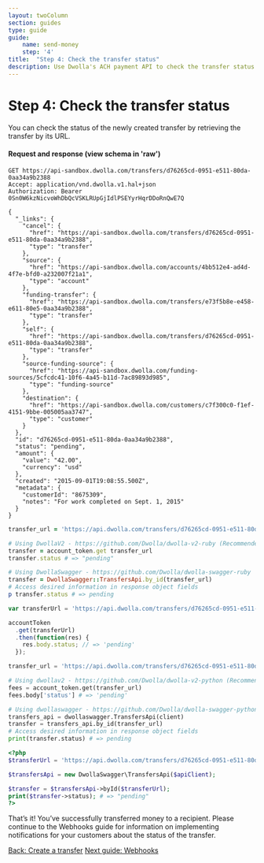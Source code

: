 ```yaml
---
layout: twoColumn
section: guides
type: guide
guide:
    name: send-money
    step: '4'
title:  "Step 4: Check the transfer status"
description: Use Dwolla's ACH payment API to check the transfer status of bank transfers sent to other parties.
---
```


# Step 4: Check the transfer status

You can check the status of the newly created transfer by retrieving the transfer by its URL.

#### Request and response (view schema in 'raw')
```raw
GET https://api-sandbox.dwolla.com/transfers/d76265cd-0951-e511-80da-0aa34a9b2388
Accept: application/vnd.dwolla.v1.hal+json
Authorization: Bearer 0Sn0W6kzNicvoWhDbQcVSKLRUpGjIdlPSEYyrHqrDDoRnQwE7Q

{
  "_links": {
    "cancel": {
      "href": "https://api-sandbox.dwolla.com/transfers/d76265cd-0951-e511-80da-0aa34a9b2388",
      "type": "transfer"
    },
    "source": {
      "href": "https://api-sandbox.dwolla.com/accounts/4bb512e4-ad4d-4f7e-bfd0-a232007f21a1",
      "type": "account"
    },
    "funding-transfer": {
      "href": "https://api-sandbox.dwolla.com/transfers/e73f5b8e-e458-e611-80e5-0aa34a9b2388",
      "type": "transfer"
    },
    "self": {
      "href": "https://api-sandbox.dwolla.com/transfers/d76265cd-0951-e511-80da-0aa34a9b2388",
      "type": "transfer"
    },
    "source-funding-source": {
      "href": "https://api-sandbox.dwolla.com/funding-sources/5cfcdc41-10f6-4a45-b11d-7ac89893d985",
      "type": "funding-source"
    },
    "destination": {
      "href": "https://api-sandbox.dwolla.com/customers/c7f300c0-f1ef-4151-9bbe-005005aa3747",
      "type": "customer"
    }
  },
  "id": "d76265cd-0951-e511-80da-0aa34a9b2388",
  "status": "pending",
  "amount": {
    "value": "42.00",
    "currency": "usd"
  },
  "created": "2015-09-01T19:08:55.500Z",
  "metadata": {
    "customerId": "8675309",
    "notes": "For work completed on Sept. 1, 2015"
  }
}
```
```ruby
transfer_url = 'https://api.dwolla.com/transfers/d76265cd-0951-e511-80da-0aa34a9b2388'

# Using DwollaV2 - https://github.com/Dwolla/dwolla-v2-ruby (Recommended)
transfer = account_token.get transfer_url
transfer.status # => "pending"

# Using DwollaSwagger - https://github.com/Dwolla/dwolla-swagger-ruby
transfer = DwollaSwagger::TransfersApi.by_id(transfer_url)
# Access desired information in response object fields
p transfer.status # => pending
```
```javascript
var transferUrl = 'https://api.dwolla.com/transfers/d76265cd-0951-e511-80da-0aa34a9b2388';

accountToken
  .get(transferUrl)
  .then(function(res) {
    res.body.status; // => 'pending'
  });
```
```python
transfer_url = 'https://api.dwolla.com/transfers/d76265cd-0951-e511-80da-0aa34a9b2388'

# Using dwollav2 - https://github.com/Dwolla/dwolla-v2-python (Recommended)
fees = account_token.get(transfer_url)
fees.body['status'] # => 'pending'

# Using dwollaswagger - https://github.com/Dwolla/dwolla-swagger-python
transfers_api = dwollaswagger.TransfersApi(client)
transfer = transfers_api.by_id(transfer_url)
# Access desired information in response object fields
print(transfer.status) # => pending
```
```php
<?php
$transferUrl = 'https://api.dwolla.com/transfers/d76265cd-0951-e511-80da-0aa34a9b2388';

$transfersApi = new DwollaSwagger\TransfersApi($apiClient);

$transfer = $transfersApi->byId($transferUrl);
print($transfer->status); # => "pending"
?>
```

That’s it! You’ve successfully transferred money to a recipient. Please continue to the Webhooks guide for information on implementing notifications for your customers about the status of the transfer.

<nav class="pager-nav">
    <a href="create-transfer.html">Back: Create a transfer</a>
    <a href="/guides/webhooks">Next guide: Webhooks</a>
</nav>
